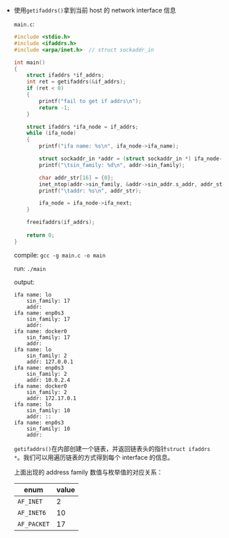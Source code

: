 * 使用`getifaddrs()`拿到当前 host 的 network interface 信息

    `main.c`:

    ```c
    #include <stdio.h>
    #include <ifaddrs.h>
    #include <arpa/inet.h>  // struct sockaddr_in

    int main()
    {
        struct ifaddrs *if_addrs;
        int ret = getifaddrs(&if_addrs);
        if (ret < 0)
        {
            printf("fail to get if addrs\n");
            return -1;
        }

        struct ifaddrs *ifa_node = if_addrs;
        while (ifa_node)
        {
            printf("ifa name: %s\n", ifa_node->ifa_name);

            struct sockaddr_in *addr = (struct sockaddr_in *) ifa_node->ifa_addr;
            printf("\tsin_family: %d\n", addr->sin_family);

            char addr_str[16] = {0};
            inet_ntop(addr->sin_family, &addr->sin_addr.s_addr, addr_str, 16);
            printf("\taddr: %s\n", addr_str);

            ifa_node = ifa_node->ifa_next;
        }

        freeifaddrs(if_addrs);
        
        return 0;
    }
    ```

    compile: `gcc -g main.c -o main`

    run: `./main`

    output:

    ```
    ifa name: lo
    	sin_family: 17
    	addr: 
    ifa name: enp0s3
    	sin_family: 17
    	addr: 
    ifa name: docker0
    	sin_family: 17
    	addr: 
    ifa name: lo
    	sin_family: 2
    	addr: 127.0.0.1
    ifa name: enp0s3
    	sin_family: 2
    	addr: 10.0.2.4
    ifa name: docker0
    	sin_family: 2
    	addr: 172.17.0.1
    ifa name: lo
    	sin_family: 10
    	addr: ::
    ifa name: enp0s3
    	sin_family: 10
    	addr: 
    ```

    `getifaddrs()`在内部创建一个链表，并返回链表头的指针`struct ifaddrs *`。我们可以用遍历链表的方式得到每个 interface 的信息。

    上面出现的 address family 数值与枚举值的对应关系：

    | enum | value |
    | - | - |
    | `AF_INET` | 2 |
    | `AF_INET6` | 10 |
    | `AF_PACKET` | 17 |